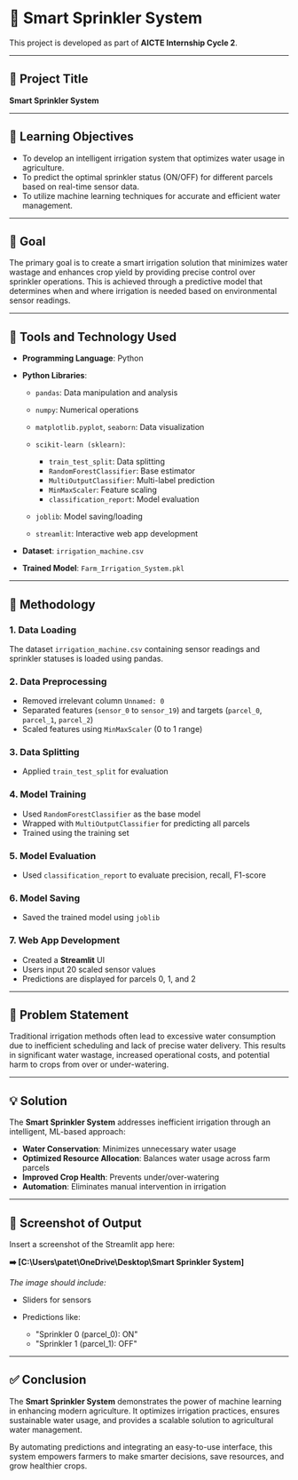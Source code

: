 # 🌾 Smart Sprinkler System

This project is developed as part of **AICTE Internship Cycle 2**.

---

## 📌 Project Title

**Smart Sprinkler System**

---

## 🎯 Learning Objectives

* To develop an intelligent irrigation system that optimizes water usage in agriculture.
* To predict the optimal sprinkler status (ON/OFF) for different parcels based on real-time sensor data.
* To utilize machine learning techniques for accurate and efficient water management.

---

## 🎯 Goal

The primary goal is to create a smart irrigation solution that minimizes water wastage and enhances crop yield by providing precise control over sprinkler operations. This is achieved through a predictive model that determines when and where irrigation is needed based on environmental sensor readings.

---

## 🧰 Tools and Technology Used

* **Programming Language**: Python
* **Python Libraries**:

  * `pandas`: Data manipulation and analysis
  * `numpy`: Numerical operations
  * `matplotlib.pyplot`, `seaborn`: Data visualization
  * `scikit-learn (sklearn)`:

    * `train_test_split`: Data splitting
    * `RandomForestClassifier`: Base estimator
    * `MultiOutputClassifier`: Multi-label prediction
    * `MinMaxScaler`: Feature scaling
    * `classification_report`: Model evaluation
  * `joblib`: Model saving/loading
  * `streamlit`: Interactive web app development
* **Dataset**: `irrigation_machine.csv`
* **Trained Model**: `Farm_Irrigation_System.pkl`

---

## 🔄 Methodology

### 1. Data Loading

The dataset `irrigation_machine.csv` containing sensor readings and sprinkler statuses is loaded using pandas.

### 2. Data Preprocessing

* Removed irrelevant column `Unnamed: 0`
* Separated features (`sensor_0` to `sensor_19`) and targets (`parcel_0`, `parcel_1`, `parcel_2`)
* Scaled features using `MinMaxScaler` (0 to 1 range)

### 3. Data Splitting

* Applied `train_test_split` for evaluation

### 4. Model Training

* Used `RandomForestClassifier` as the base model
* Wrapped with `MultiOutputClassifier` for predicting all parcels
* Trained using the training set

### 5. Model Evaluation

* Used `classification_report` to evaluate precision, recall, F1-score

### 6. Model Saving

* Saved the trained model using `joblib`

### 7. Web App Development

* Created a **Streamlit** UI
* Users input 20 scaled sensor values
* Predictions are displayed for parcels 0, 1, and 2

---

## 🧠 Problem Statement

Traditional irrigation methods often lead to excessive water consumption due to inefficient scheduling and lack of precise water delivery. This results in significant water wastage, increased operational costs, and potential harm to crops from over or under-watering.

---

## 💡 Solution

The **Smart Sprinkler System** addresses inefficient irrigation through an intelligent, ML-based approach:

* **Water Conservation**: Minimizes unnecessary water usage
* **Optimized Resource Allocation**: Balances water usage across farm parcels
* **Improved Crop Health**: Prevents under/over-watering
* **Automation**: Eliminates manual intervention in irrigation

---

## 📸 Screenshot of Output

Insert a screenshot of the Streamlit app here:

**➡️ \[C:\Users\patet\OneDrive\Desktop\Smart Sprinkler System]**

*The image should include:*

* Sliders for sensors
* Predictions like:

  * "Sprinkler 0 (parcel\_0): ON"
  * "Sprinkler 1 (parcel\_1): OFF"

---

## ✅ Conclusion

The **Smart Sprinkler System** demonstrates the power of machine learning in enhancing modern agriculture. It optimizes irrigation practices, ensures sustainable water usage, and provides a scalable solution to agricultural water management.

By automating predictions and integrating an easy-to-use interface, this system empowers farmers to make smarter decisions, save resources, and grow healthier crops.

